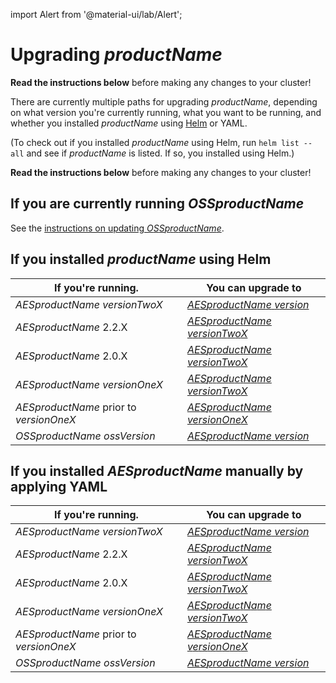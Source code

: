import Alert from '@material-ui/lab/Alert';

# Upgrading $productName$

<Alert severity="warning">
  <b>Read the instructions below</b> before making any changes to your cluster!
</Alert>

There are currently multiple paths for upgrading $productName$, depending on what version you're currently
running, what you want to be running, and whether you installed $productName$ using [Helm](../helm) or
YAML.

(To check out if you installed $productName$ using Helm, run `helm list --all` and see if
$productName$ is listed. If so, you installed using Helm.)

<Alert severity="warning">
  <b>Read the instructions below</b> before making any changes to your cluster!
</Alert>

## If you are currently running $OSSproductName$

See the [instructions on updating $OSSproductName$](../../../../../emissary/$ossDocsVersion$/topics/install/migration-matrix).

## If you installed $productName$ using Helm

| If you're running.               | You can upgrade to                                                           |
|----------------------------------|------------------------------------------------------------------------------|
| $AESproductName$ $versionTwoX$         | [$AESproductName$ $version$](../upgrade/helm/edge-stack-2.3/edge-stack-3.0)  |
| $AESproductName$ 2.2.X           | [$AESproductName$ $versionTwoX$](../upgrade/helm/edge-stack-2.2/edge-stack-2.3)  |
| $AESproductName$ 2.0.X           | [$AESproductName$ $versionTwoX$](../upgrade/helm/edge-stack-2.0/edge-stack-2.3)  |
| $AESproductName$ $versionOneX$          | [$AESproductName$ $versionTwoX$](../upgrade/helm/edge-stack-1.14/edge-stack-2.3) |
| $AESproductName$ prior to $versionOneX$ | [$AESproductName$ $versionOneX$](../../../../1.14/topics/install/upgrading)         |
| $OSSproductName$ $ossVersion$    | [$AESproductName$ $version$](../upgrade/helm/emissary-3.0/edge-stack-3.0)    |

## If you installed $AESproductName$ manually by applying YAML

| If you're running.               | You can upgrade to                                                           |
|----------------------------------|------------------------------------------------------------------------------|
| $AESproductName$ $versionTwoX$           | [$AESproductName$ $version$](../upgrade/yaml/edge-stack-2.3/edge-stack-3.0)  |
| $AESproductName$ 2.2.X           | [$AESproductName$ $versionTwoX$](../upgrade/yaml/edge-stack-2.2/edge-stack-2.3)  |
| $AESproductName$ 2.0.X           | [$AESproductName$ $versionTwoX$](../upgrade/yaml/edge-stack-2.0/edge-stack-2.3)  |
| $AESproductName$ $versionOneX$          | [$AESproductName$ $versionTwoX$](../upgrade/yaml/edge-stack-1.14/edge-stack-2.3) |
| $AESproductName$ prior to $versionOneX$ | [$AESproductName$ $versionOneX$](../../../../1.14/topics/install/upgrading)         |
| $OSSproductName$ $ossVersion$    | [$AESproductName$ $version$](../upgrade/yaml/emissary-3.0/edge-stack-3.0)    |
